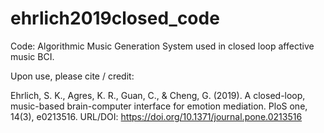 # ehrlich2019closed_code

Code: Algorithmic Music Generation System used in closed loop affective music BCI.

Upon use, please cite / credit:

Ehrlich, S. K., Agres, K. R., Guan, C., & Cheng, G. (2019). A closed-loop, music-based brain-computer interface for emotion mediation. PloS one, 14(3), e0213516. URL/DOI: https://doi.org/10.1371/journal.pone.0213516
